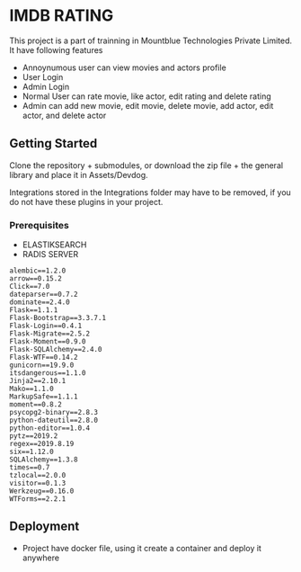# IMDB RATING

This project is a part of trainning in Mountblue Technologies Private Limited. It have following features

- Annoynumous user can view movies and actors profile
- User Login
- Admin Login
- Normal User can rate movie, like actor, edit rating and delete rating
- Admin can add new movie, edit movie, delete movie, add actor, edit actor, and delete actor



## Getting Started


Clone the repository + submodules, or download the zip file + the general library and place it in Assets/Devdog.

Integrations stored in the Integrations folder may have to be removed, if you do not have these plugins in your project.

### Prerequisites

- ELASTIKSEARCH
- RADIS SERVER

```
alembic==1.2.0
arrow==0.15.2
Click==7.0
dateparser==0.7.2
dominate==2.4.0
Flask==1.1.1
Flask-Bootstrap==3.3.7.1
Flask-Login==0.4.1
Flask-Migrate==2.5.2
Flask-Moment==0.9.0
Flask-SQLAlchemy==2.4.0
Flask-WTF==0.14.2
gunicorn==19.9.0
itsdangerous==1.1.0
Jinja2==2.10.1
Mako==1.1.0
MarkupSafe==1.1.1
moment==0.8.2
psycopg2-binary==2.8.3
python-dateutil==2.8.0
python-editor==1.0.4
pytz==2019.2
regex==2019.8.19
six==1.12.0
SQLAlchemy==1.3.8
times==0.7
tzlocal==2.0.0
visitor==0.1.3
Werkzeug==0.16.0
WTForms==2.2.1
```

##

## Deployment

- Project have docker file, using it create a container and deploy it anywhere
